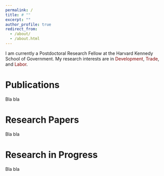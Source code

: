 ```yaml
---
permalink: /
title: # ""
excerpt: ""
author_profile: true
redirect_from: 
  - /about/
  - /about.html
---
```


I am currently a Postdoctoral Research Fellow at the Harvard Kennedy School of Government. My research interests are in <span style="color:maroon">Development</span>, <span style="color:maroon">Trade</span>, and <span style="color:maroon">Labor</span>.

Publications
======
Bla bla

Research Papers
======
Bla bla

Research in Progress
======
Bla bla

